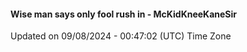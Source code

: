 #### Wise man says only fool rush in - McKidKneeKaneSir
Updated on 09/08/2024 - 00:47:02 (UTC) Time Zone
